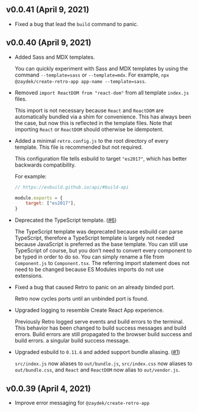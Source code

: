 ## v0.0.41 (April 9, 2021)

- Fixed a bug that lead the `build` command to panic.

## v0.0.40 (April 9, 2021)

- Added Sass and MDX templates.

	You can quickly experiment with Sass and MDX templates by using the command `--template=sass` or `--template=mdx`. For example, `npx @zaydek/create-retro-app app-name --template=sass`.

- Removed `import ReactDOM from "react-dom"` from all template `index.js` files.

	This import is not necessary because `React` and `ReactDOM` are automatically bundled via a shim for convenience. This has always been the case, but now this is reflected in the template files. Note that importing `React` or `ReactDOM` should otherwise be idempotent.

- Added a minimal `retro.config.js` to the root directory of every template. This file is recommended but not required.

	This configuration file tells esbuild to target `"es2017"`, which has better backwards compatibility.

	For example:

	```js
	// https://esbuild.github.io/api/#build-api

	module.exports = {
		target: ["es2017"],
	}
	```

- Deprecated the TypeScript template. ([#6](https://github.com/zaydek/retro/issues/6))

	The TypeScript template was deprecated because esbuild can parse TypeScript, therefore a TypeScript template is largely not needed because JavaScript is preferred as the base template. You can still use TypeScript of course, but you don’t need to convert every component to be typed in order to do so. You can simply rename a file from `Component.js` to `Component.tsx`. The referring import statement does not need to be changed because ES Modules imports do not use extensions.

- Fixed a bug that caused Retro to panic on an already binded port.

	Retro now cycles ports until an unbinded port is found.

- Upgraded logging to resemble Create React App experience.

	Previously Retro logged serve events and build errors to the terminal. This behavior has been changed to build success messages and build errors. Build errors are still propagated to the browser build success and build errors. a singular build success message.

- Upgraded esbuild to `0.11.6` and added support bundle aliasing. ([#1](https://github.com/zaydek/retro/issues/1))

	`src/index.js` now aliases to `out/bundle.js`, `src/index.css` now aliases to `out/bundle.css`, and `React` and `ReactDOM` now alias to `out/vendor.js`.

## v0.0.39 (April 4, 2021)

- Improve error messaging for `@zaydek/create-retro-app`
